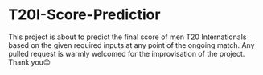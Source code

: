 # T20I-Score-Predictior
This project is about to predict the final score of men T20 Internationals based on the given required inputs at any point of the ongoing match. Any pulled request is warmly welcomed for the improvisation of the project. 
Thank you😊
